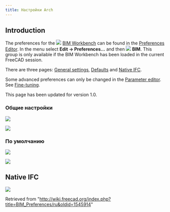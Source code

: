 ```yaml
---
title: Настройки Arch
---
```

## Introduction

The preferences for the ![](/images/Workbench_BIM.svg) [BIM Workbench](/BIM_Workbench "BIM Workbench") can be found in the [Preferences Editor](/Preferences_Editor "Preferences Editor"). In the menu select **Edit → Preferences...** and then **![](/images/Workbench_BIM.svg) BIM**. This group is only available if the BIM Workbench has been loaded in the current FreeCAD session.

There are three pages: [General settings](#General_settings), [Defaults](#Defaults) and [Native IFC](#Native_IFC).

Some advanced preferences can only be changed in the [Parameter editor](/Std_DlgParameter "Std DlgParameter"). See [Fine-tuning](/Fine-tuning#BIM_Workbench "Fine-tuning").

This page has been updated for version 1.0.

### Общие настройки

![](/images/Preference_Arch_Tab_01.png)

![](/images/Preferences_BIM_Page_General_settings.png)

### По умолчанию

![](/images/Preference_Arch_Tab_02.png)

![](/images/Preferences_BIM_Page_Defaults.png)

## Native IFC

![](/images/Preferences_BIM_Page_NativeIFC.png)

Retrieved from "<http://wiki.freecad.org/index.php?title=BIM_Preferences/ru&oldid=1545914>"